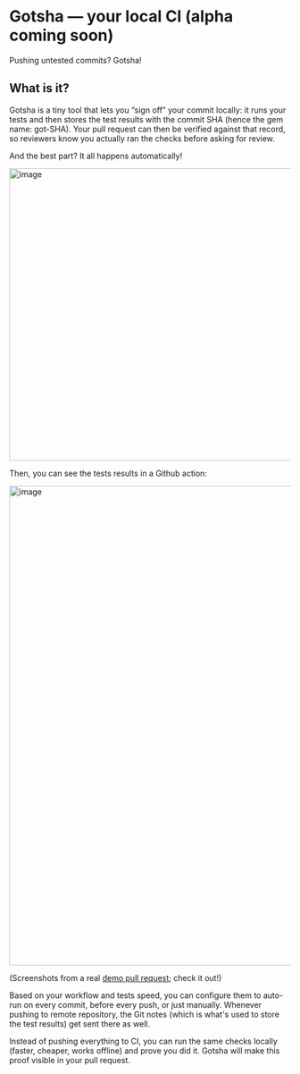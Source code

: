 # Gotsha — your local CI (alpha coming soon)
Pushing untested commits? Gotsha!

## What is it?
Gotsha is a tiny tool that lets you “sign off” your commit locally: it runs your tests and then stores the test results with the commit SHA (hence the gem name: got-SHA). Your pull request can then be verified against that record, so reviewers know you actually ran the checks before asking for review.

And the best part? It all happens automatically!

<img width="664" height="523" alt="image" src="https://github.com/user-attachments/assets/6acb4a69-c405-420e-9a05-9b28df4ea1f0" />

Then, you can see the tests results in a Github action:

<img width="1022" height="858" alt="image" src="https://github.com/user-attachments/assets/cf5d6492-02a0-47ee-81ee-4e34234a7983" />

(Screenshots from a real [demo pull request](https://github.com/melounvitek/gotsha/pull/35); check it out!)

Based on your workflow and tests speed, you can configure them to auto-run on every commit, before every push, or just manually. Whenever pushing to remote repository, the Git notes (which is what's used to store the test results) get sent there as well.

Instead of pushing everything to CI, you can run the same checks locally (faster, cheaper, works offline) and prove you did it. Gotsha will make this proof visible in your pull request.
